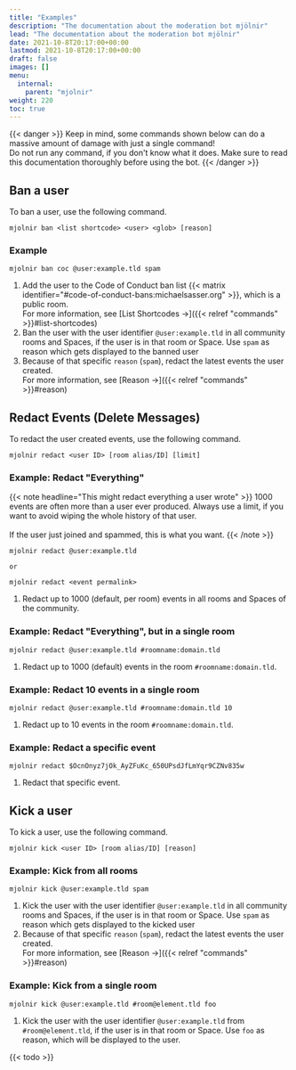 ```yaml
---
title: "Examples"
description: "The documentation about the moderation bot mjölnir"
lead: "The documentation about the moderation bot mjölnir"
date: 2021-10-8T20:17:00+00:00
lastmod: 2021-10-8T20:17:00+00:00
draft: false
images: []
menu:
  internal:
    parent: "mjolnir"
weight: 220
toc: true
---
```


{{< danger >}}
Keep in mind, some commands shown below can do a massive amount of
damage with just a single command!<br />
Do not run any command, if you don't know what it does. Make sure to read
this documentation thoroughly before using the bot.
{{< /danger >}}


## Ban a user

To ban a user, use the following command.

```text
mjolnir ban <list shortcode> <user> <glob> [reason]
```

### Example

```text
mjolnir ban coc @user:example.tld spam
```

1. Add the user to the Code of Conduct ban list 
   {{< matrix identifier="#code-of-conduct-bans:michaelsasser.org" >}}, which 
   is a public room.<br />
   For more information, see [List Shortcodes →]({{< relref "commands" >}}#list-shortcodes)
2. Ban the user with the user identifier `@user:example.tld` in all community 
   rooms and Spaces, if the user is in that room or Space. Use `spam` as reason
   which gets displayed to the banned user
3. Because of that specific `reason` (`spam`), redact the latest events
   the user created.<br />
   For more information, see [Reason →]({{< relref "commands" >}}#reason)


## Redact Events (Delete Messages)

To redact the user created events, use the following command.

```text
mjolnir redact <user ID> [room alias/ID] [limit]
```

### Example: Redact "Everything"

{{< note headline="This might redact everything a user wrote" >}}
1000 events are often more than a user ever produced. Always use a limit, if
you want to avoid wiping the whole history of that user.<br /><br />
If the user just joined and spammed, this is what you want.
{{< /note >}}

```text
mjolnir redact @user:example.tld

or

mjolnir redact <event permalink>
```

1. Redact up to 1000 (default, per room) events in all rooms and Spaces of
   the community.

### Example: Redact "Everything", but in a single room

```text
mjolnir redact @user:example.tld #roomname:domain.tld
```

1. Redact up to 1000 (default) events in the room `#roomname:domain.tld`.

### Example: Redact 10 events in a single room

```text
mjolnir redact @user:example.tld #roomname:domain.tld 10
```

1. Redact up to 10 events in the room `#roomname:domain.tld`.

### Example: Redact a specific event

```text
mjolnir redact $OcnOnyz7jOk_AyZFuKc_650UPsdJfLmYqr9CZNv835w
```

1. Redact that specific event.


## Kick a user

To kick a user, use the following command.

```text
mjolnir kick <user ID> [room alias/ID] [reason]
```

### Example: Kick from all rooms

```text
mjolnir kick @user:example.tld spam
```

1. Kick the user with the user identifier `@user:example.tld` in all community 
   rooms and Spaces, if the user is in that room or Space. Use `spam` as reason
   which gets displayed to the kicked user
3. Because of that specific `reason` (`spam`), redact the latest events
   the user created.<br />
   For more information, see [Reason →]({{< relref "commands" >}}#reason)

### Example: Kick from a single room

```text
mjolnir kick @user:example.tld #room@element.tld foo
```

1. Kick the user with the user identifier `@user:example.tld` from 
   `#room@element.tld`, if the user is in that room or Space. 
   Use `foo` as reason, which will be displayed to the user.

{{< todo >}}
<!-- TODO: unban, protections -->
